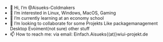 - 👋 Hi, I’m @Aisueks-Coldmakers
- 👀 I’m interested in Linux, Windows, MacOS, Gaming
- 🌱 I’m currently learning at an economy school 
- 💞️ I’m looking to collaborate for some Projekts Like packagemanagement Desktop Evoiment(not sure) other stuff
- 📫 How to reach me: via email: Einfach.Aisueks{(at)}wiui-projekt.de

<!---
Aisueks-Coldmakers/Aisueks-Coldmakers is a ✨ special ✨ repository because its `README.md` (this file) appears on your GitHub profile.
You can click the Preview link to take a look at your changes.
--->
